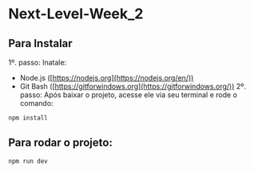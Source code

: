 # Next-Level-Week_2

## Para Instalar
1º. passo: Inatale:
- Node.js ([https://nodejs.org](https://nodejs.org/en/))
- Git Bash ([https://gitforwindows.org](https://gitforwindows.org/))
2º. passo:
Após baixar o projeto, acesse ele via seu terminal e rode o comando:

```sh
npm install
```

## Para rodar o projeto:

```sh
npm run dev
```
